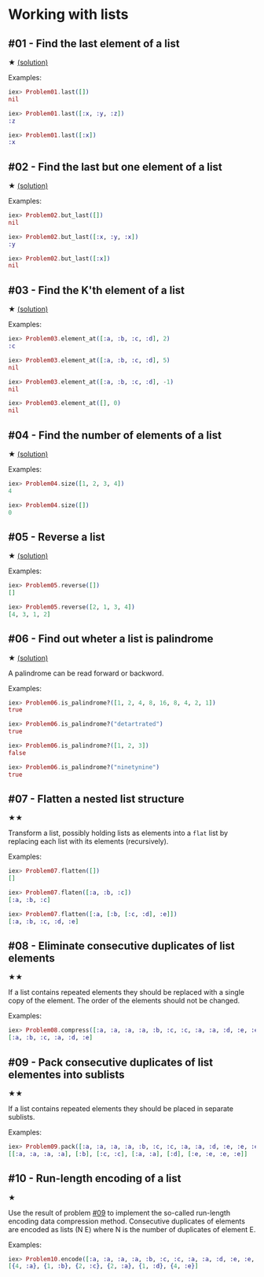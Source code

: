 # Working with lists

## #01 - Find the last element of a list

★ [(solution)](../solutions/lib/ninety-nine-elixir-problems/solutions/problem01.ex)

Examples:
```elixir
iex> Problem01.last([])
nil

iex> Problem01.last([:x, :y, :z])
:z

iex> Problem01.last([:x])
:x
```

## #02 - Find the last but one element of a list

★ [(solution)](../solutions/lib/ninety-nine-elixir-problems/solutions/problem02.ex)

Examples:
```elixir
iex> Problem02.but_last([])
nil

iex> Problem02.but_last([:x, :y, :x])
:y

iex> Problem02.but_last([:x])
nil
```

## #03 - Find the K'th element of a list

★ [(solution)](../solutions/lib/ninety-nine-elixir-problems/solutions/problem03.ex)

Examples:
```elixir
iex> Problem03.element_at([:a, :b, :c, :d], 2)
:c

iex> Problem03.element_at([:a, :b, :c, :d], 5)
nil

iex> Problem03.element_at([:a, :b, :c, :d], -1)
nil

iex> Problem03.element_at([], 0)
nil
```

## #04 - Find the number of elements of a list

★ [(solution)](../solutions/lib/ninety-nine-elixir-problems/solutions/problem04.ex)

Examples:
```elixir
iex> Problem04.size([1, 2, 3, 4])
4

iex> Problem04.size([])
0
```

## #05 - Reverse a list

★ [(solution)](../solutions/lib/ninety-nine-elixir-problems/solutions/problem05.ex)

Examples:
```elixir
iex> Problem05.reverse([])
[]

iex> Problem05.reverse([2, 1, 3, 4])
[4, 3, 1, 2]
```

## #06 - Find out wheter a list is palindrome

★ [(solution)](../solutions/lib/ninety-nine-elixir-problems/solutions/problem06.ex)

A palindrome can be read forward or backword.

Examples:
```elixir
iex> Problem06.is_palindrome?([1, 2, 4, 8, 16, 8, 4, 2, 1])
true

iex> Problem06.is_palindrome?("detartrated")
true

iex> Problem06.is_palindrome?([1, 2, 3])
false

iex> Problem06.is_palindrome?("ninetynine")
true
```

## #07 - Flatten a nested list structure

★★

Transform a list, possibly holding lists as elements into a `flat` list by replacing each list with its elements (recursively).

Examples:
```elixir
iex> Problem07.flatten([])
[]

iex> Problem07.flaten([:a, :b, :c])
[:a, :b, :c]

iex> Problem07.flatten([:a, [:b, [:c, :d], :e]])
[:a, :b, :c, :d, :e]
```

## #08 - Eliminate consecutive duplicates of list elements

★★

If a list contains repeated elements they should be replaced with a single copy of the element. The order of the elements should not be changed.

Examples:
```elixir
iex> Problem08.compress([:a, :a, :a, :a, :b, :c, :c, :a, :a, :d, :e, :e, :e, :e])
[:a, :b, :c, :a, :d, :e]
```

## #09 - Pack consecutive duplicates of list elementes into sublists

★★

If a list contains repeated elements they should be placed in separate sublists.

Examples:
```elixir
iex> Problem09.pack([:a, :a, :a, :a, :b, :c, :c, :a, :a, :d, :e, :e, :e, :e])
[[:a, :a, :a, :a], [:b], [:c, :c], [:a, :a], [:d], [:e, :e, :e, :e]]
```

## #10 - Run-length encoding of a list

★

Use the result of problem [#09](#09---pack-consecutive-duplicates-of-list-elementes-into-sublists) to implement the so-called run-length encoding data compression method. Consecutive duplicates of elements are encoded as lists (N E) where N is the number of duplicates of element E.

Examples:
```elixir
iex> Problem10.encode([:a, :a, :a, :a, :b, :c, :c, :a, :a, :d, :e, :e, :e, :e])
[{4, :a}, {1, :b}, {2, :c}, {2, :a}, {1, :d}, {4, :e}]
```

